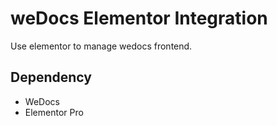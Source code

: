 # weDocs Elementor Integration
Use elementor to manage wedocs frontend.


## Dependency
* WeDocs
* Elementor Pro
